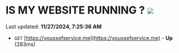 # IS MY WEBSITE RUNNING ? [![](https://img.shields.io/static/v1?label=Sponsor&message=%E2%9D%A4&logo=GitHub&color=%23fe8e86)](https://github.com/sponsors/Youssef-Lehmam)

Last updated: **11/27/2024, 7:25:36 AM**

- `GET` [https://youssefservice.me](https://youssefservice.me) - **Up** (283ms)
